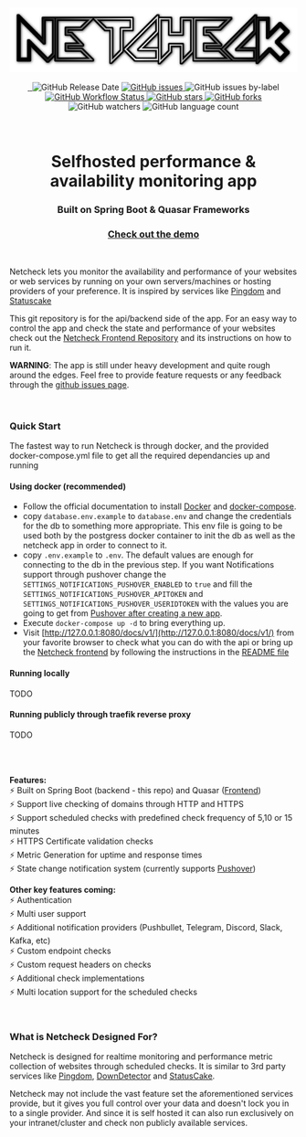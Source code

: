 <!-- prettier-ignore-start -->
<p align="center">
  <a href="https://ncheck.eu">
    <img alt="NetCheck" src="https://github.com/memphisx/netcheck-frontend/raw/master/src/assets/netcheck-logo.png" />
  </a>
</p>
<p align="center">
  <a aria-label="License" href="https://github.com/memphisx/netcheck-api/blob/master/LICENSE">
    <img alt="" src="https://img.shields.io/github/license/memphisx/netcheck-api?style=for-the-badge&labelColor=000000&color=blue">
  </a>
  <a aria-label="Docker image version" href="https://hub.docker.com/repository/docker/memphisx/netcheck-api">
    <img alt="" src="https://img.shields.io/docker/v/memphisx/netcheck-api/latest?style=for-the-badge&label=Version">
  </a>
  <img alt="GitHub Release Date" src="https://img.shields.io/github/release-date/memphisx/netcheck-api?style=for-the-badge">
  <a href="https://github.com/memphisx/netcheck-api/issues">
    <img alt="GitHub issues" src="https://img.shields.io/github/issues/memphisx/netcheck-api?style=for-the-badge">
  </a>
  <img alt="GitHub issues by-label" src="https://img.shields.io/github/issues/memphisx/netcheck-api/bug?style=for-the-badge">
  <a href="https://github.com/memphisx/netcheck-api/actions">
    <img alt="GitHub Workflow Status" src="https://img.shields.io/github/workflow/status/memphisx/netcheck-api/Run%20Unit%20Tests?style=for-the-badge">
  </a>
    <a href="https://github.com/memphisx/netcheck-api/stargazers">
      <img alt="GitHub stars" src="https://img.shields.io/github/stars/memphisx/netcheck-api?style=for-the-badge">
    </a>
    <a href="https://github.com/memphisx/netcheck-api/network">
      <img alt="GitHub forks" src="https://img.shields.io/github/forks/memphisx/netcheck-api?style=for-the-badge">
    </a>
    <img alt="GitHub watchers" src="https://img.shields.io/github/watchers/memphisx/netcheck-api?style=for-the-badge">
  <img alt="GitHub language count" src="https://img.shields.io/github/languages/count/memphisx/netcheck-api?style=for-the-badge">
</p>
<!-- prettier-ignore-end -->


<br>

<h1 align="center">Selfhosted performance & availability monitoring app</h1>
<h3 align="center">Built on Spring Boot & Quasar Frameworks</h3>
<h3 align="center"><a href="https://demo.ncheck.eu" target="_blank">Check out the demo</a></h3>

<br>

Netcheck lets you monitor the availability and performance of your websites or web services by running on your own 
servers/machines or hosting providers of your preference. 
It is inspired by services like [Pingdom](https://www.pingdom.com) and [Statuscake](https://www.statuscake.com) 

This git repository is for the api/backend side of the app. For an easy way to control the app and check the state and performance 
of your websites check out the [Netcheck Frontend Repository](https://github.com/memphisx/netcheck-frontend) and its instructions on how to run it. 

**WARNING**: The app is still under heavy development and quite rough around the edges.
Feel free to provide feature requests or any feedback through the 
[github issues page](https://github.com/memphisx/netcheck-api/issues).

<br>

### Quick Start

The fastest way to run Netcheck is through docker, and the provided docker-compose.yml file to get all the required dependancies up and running

#### Using docker (recommended)

* Follow the official documentation to install [Docker](https://docs.docker.com/get-docker/) 
and [docker-compose](https://docs.docker.com/compose/install/).
* copy `database.env.example` to `database.env` and change the credentials for the db to something more appropriate.
This env file is going to be used both by the postgress docker container to init the db as well as the netcheck app 
in order to connect to it. 
* copy `.env.example` to `.env`. The default values are enough for connecting to the db in the previous step. 
If you want Notifications support through pushover change the `SETTINGS_NOTIFICATIONS_PUSHOVER_ENABLED` to `true` 
and fill the `SETTINGS_NOTIFICATIONS_PUSHOVER_APITOKEN` and `SETTINGS_NOTIFICATIONS_PUSHOVER_USERIDTOKEN`
with the values you are going to get from [Pushover after creating a new app](https://pushover.net/apps/build).
* Execute `docker-compose up -d` to bring everything up.
* Visit [http://127.0.0.1:8080/docs/v1/](http://127.0.0.1:8080/docs/v1/) from your favorite browser to check what 
you can do with the api or bring up the [Netcheck frontend](https://github.com/memphisx/netcheck-frontend) 
by following the instructions in the [README file](https://github.com/memphisx/netcheck-frontend/blob/develop/README.md)

#### Running locally
TODO

#### Running publicly through traefik reverse proxy
TODO

<br><br>

**Features:**<br>
⚡️ Built on Spring Boot (backend - this repo) and Quasar (<a href ="">Frontend</a>)<br>
⚡️ Support live checking of domains through HTTP and HTTPS<br>
⚡️ Support scheduled checks with predefined check frequency of 5,10 or 15 minutes<br>
⚡️ HTTPS Certificate validation checks<br>
⚡️ Metric Generation for uptime and response times<br>
⚡️ State change notification system (currently supports <a href="https://pushover.net/">Pushover</a>)<br>

**Other key features coming:**<br>
⚡️ Authentication <br>
⚡️ Multi user support<br>
⚡️ Additional notification providers (Pushbullet, Telegram, Discord, Slack, Kafka, etc)<br>
⚡️ Custom endpoint checks<br>
⚡️ Custom request headers on checks<br>
⚡ Additional check implementations<br>
⚡️ Multi location support for the scheduled checks<br>

<br>

### What is Netcheck Designed For?

Netcheck is designed for realtime monitoring and performance metric collection of websites through scheduled checks. 
It is similar to 3rd party services like [Pingdom](https://pingdom.com), [DownDetector](https://downdetector.co.uk) 
and [StatusCake](https://statuscake.com). 

Netcheck may not include the vast feature set the aforementioned services provide, but it gives you full control 
over your data and doesn't lock you in to a single provider. And since it is self hosted it can also run exclusively 
on your intranet/cluster and check non publicly available services.

<br>